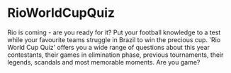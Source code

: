 RioWorldCupQuiz
===============

Rio is coming - are you ready for it? Put your football knowledge to a test while your favourite teams struggle in Brazil to win the precious cup. 'Rio World Cup Quiz' offers you a wide range of questions about this year contestants, their games in elimination phase, previous tournaments, their legends, scandals and most memorable moments. Are you game?
